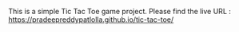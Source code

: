 This is a simple Tic Tac Toe game project.
Please find the live URL : https://pradeepreddypatlolla.github.io/tic-tac-toe/
